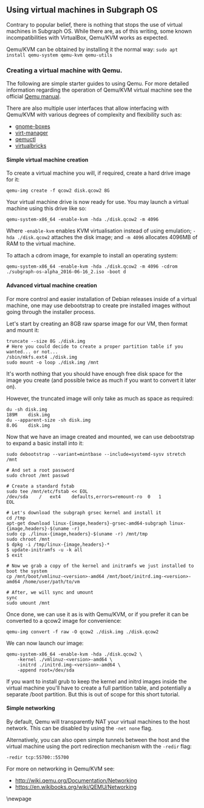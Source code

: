## Using virtual machines in Subgraph OS

Contrary to popular belief, there is nothing that stops the use of virtual machines in Subgraph OS.
While there are, as of this writing, some known incompatibilities with VirtualBox, Qemu/KVM works as expected.

Qemu/KVM can be obtained by installing it the normal way: `sudo apt install qemu-system qemu-kvm qemu-utils`

### Creating a virtual machine with Qemu.

The following are simple starter guides to using Qemu. For more detailed information regarding the operation of Qemu/KVM virtual machine see the official [Qemu manual](http://wiki.qemu.org/Manual).

There are also multiple user interfaces that allow interfacing with Qemu/KVM with various degrees of complexity and flexibility such as:

* [gnome-boxes](https://wiki.gnome.org/Apps/Boxes)
* [virt-manager](http://virt-manager.et.redhat.com/)
* [qemuctl](http://qemuctl.sourceforge.net/)
* [virtualbricks](https://launchpad.net/virtualbrick)

#### Simple virtual machine creation

To create a virtual machine you will, if required, create a hard drive image for it:

```
qemu-img create -f qcow2 disk.qcow2 8G
```

Your virtual machine drive is now ready for use. You may launch a virtual machine using this drive like so:

```
qemu-system-x86_64 -enable-kvm -hda ./disk.qcow2 -m 4096
```

Where `-enable-kvm` enables KVM virtualisation instead of using emulation; `-hda ./disk.qcow2` attaches the disk image; and `-m 4096` allocates 4096MB of RAM to the virtual machine.

To attach a cdrom image, for example to install an operating system:

```
qemu-system-x86_64 -enable-kvm -hda ./disk.qcow2 -m 4096 -cdrom ./subgraph-os-alpha_2016-06-16_2.iso -boot d
```

#### Advanced virtual machine creation

For more control and easier installation of Debian releases inside of a virtual machine, one may use debootstrap to create pre installed images without going through the installer process.

Let's start by creating an 8GB raw sparse image for our VM, then format and mount it:

```
truncate --size 8G ./disk.img
# Here you could decide to create a proper partition table if you wanted... or not...
/sbin/mkfs.ext4 ./disk.img
sudo mount -o loop ./disk.img /mnt
```

It's worth nothing that you should have enough free disk space for the image you create (and possible twice as much if you want to convert it later on).

However, the truncated image will only take as much as space as required:

```
du -sh disk.img
189M	disk.img
du --apparent-size -sh disk.img
8.0G	disk.img
```

Now that we have an image created and mounted, we can use debootstrap to expand a basic install into it:

```
sudo debootstrap --variant=mintbase --include=systemd-sysv stretch /mnt

# And set a root password
sudo chroot /mnt passwd

# Create a standard fstab
sudo tee /mnt/etc/fstab << EOL
/dev/sda	/	ext4	defaults,errors=remount-ro	0	1
EOL

# Let's download the subgraph grsec kernel and install it
cd /tmp
apt-get download linux-{image,headers}-grsec-amd64-subgraph linux-{image,headers}-$(uname -r)
sudo cp ./linux-{image,headers}-$(uname -r) /mnt/tmp
sudo chroot /mnt
$ dpkg -i /tmp/linux-{image,headers}-*
$ update-initramfs -u -k all
$ exit

# Now we grab a copy of the kernel and initramfs we just installed to boot the system
cp /mnt/boot/vmlinuz-<version>-amd64 /mnt/boot/initrd.img-<version>-amd64 /home/user/path/to/vm

# After, we will sync and umount
sync
sudo umount /mnt
```

Once done, we can use it as is with Qemu/KVM, or if you prefer it can be converted to a qcow2 image for convenience:

```
qemu-img convert -f raw -O qcow2 ./disk.img ./disk.qcow2
```

We can now launch our image:

```
qemu-system-x86_64 -enable-kvm -hda ./disk.qcow2 \
	-kernel ./vmlinuz-<version>-amd64 \
	-initrd ./initrd.img-<version>-amd64 \
	-append root=/dev/sda
```

If you want to install grub to keep the kernel and initrd images inside the virtual machine you'll have to create a full partition table, and potentially a separate /boot partition. But this is out of scope for this short tutorial.

#### Simple networking

By default, Qemu will transparently NAT your virtual machines to the host network. This can be disabled by using the `-net none` flag.

Alternatively, you can also open simple tunnels between the host and the virtual machine using the port redirection mechanism with the `-redir` flag:

```
-redir tcp:55700::55700
```

For more on networking in Qemu/KVM see:

* http://wiki.qemu.org/Documentation/Networking
* https://en.wikibooks.org/wiki/QEMU/Networking

\newpage

